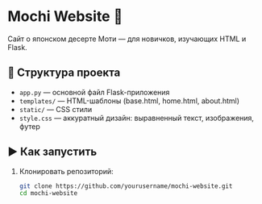 # Mochi Website 🍡

Сайт о японском десерте Моти — для новичков, изучающих HTML и Flask.

## 📁 Структура проекта

- `app.py` — основной файл Flask-приложения
- `templates/` — HTML-шаблоны (base.html, home.html, about.html)
- `static/` — CSS стили
- `style.css` — аккуратный дизайн: выравненный текст, изображения, футер

## ▶️ Как запустить

1. Клонировать репозиторий:
   ```bash
   git clone https://github.com/yourusername/mochi-website.git
   cd mochi-website
